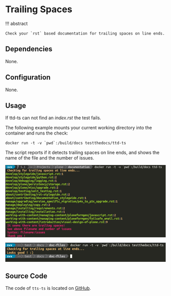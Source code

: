 # Trailing Spaces

!!! abstract

    Check your `rst` based documentation for trailing spaces on line ends.

## Dependencies

None.

## Configuration

None.

## Usage

  If ttd-ts can not find an _index.rst_ the test fails.

The following example mounts your current working directory into the container and runs the check:

```console
docker run -t -v `pwd`:/build/docs testthedocs/ttd-ts
```

The script reports if it detects trailing spaces on line ends, and shows the name of the file and the number of issues.

![Example with errors](images/ttd-ts-screen.png)

![Example with no errors](images/ttd-ts-ok.png)

## Source Code

The code of `tts-ts` is located on [GitHub](https://github.com/testthedocs/rakpart/tree/master/ttd-ts).
